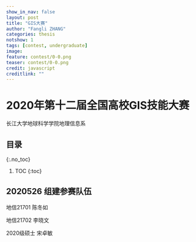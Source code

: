 ```yaml
---
show_in_nav: false
layout: post
title: "GIS大赛"
author: "Fangli ZHANG"
categories: thesis
notshow: 1
tags: [contest, undergraduate]
image:
feature: contest/0-0.png
teaser: contest/0-0.png
credit: javascript
creditlink: ""
---
```


# 2020年第十二届全国高校GIS技能大赛

长江大学地球科学学院地理信息系

## 目录
{:.no_toc}
1. TOC
{:toc}

## 2020526 组建参赛队伍
地信21701 陈冬如

地信21702 李晓文

2020级硕士 宋卓敏
<html>
    <head>
        <meta charset="utf-8">
        <meta name="viewport" content="width=device-width, initial-scale=1" />
        <script src="lib/esl.js"></script>
        <script src="lib/config.js"></script>
        <script src="lib/jquery.min.js"></script>
        <script src="lib/facePrint.js"></script>
    </head>
    <body>
        <style>
            html, body, #main {
                width: 100%;
                height: 100%;
                margin: 0;
            }
        </style>
        <div id="main"></div>
        <script>

            require([
                'echarts'
            ], function (echarts) {

                require(['map/js/china'], function () {
                    var chart = echarts.init(document.getElementById('main'));

                    var itemStyle = {
                        normal:{
                            borderColor: 'rgba(0, 0, 0, 0.2)'
                        },
                        emphasis:{
                            shadowOffsetX: 0,
                            shadowOffsetY: 0,
                            shadowBlur: 20,
                            borderWidth: 0,
                            shadowColor: 'rgba(0, 0, 0, 0.5)'
                        }
                    };

                    chart.setOption({
                        tooltip: {},
                        title : {
                            text: 'iphone销量',
                            subtext: '纯属虚构',
                            left: 'center'
                        },
                        legend: {
                            orient: 'vertical',
                            left: 'left',
                            data:['iphone3','iphone4','iphone5']
                        },
                        visualMap: {
                            min: 0,
                            max: 1500,
                            left: 'left',
                            top: 'bottom',
                            text:['高','低'],
                            calculable : true
                        },
                        selectedMode: 'single',
                        series : [
                            {
                                name: 'iphone3',
                                type: 'map',
                                map: 'china',
                                itemStyle: itemStyle,
                                showLegendSymbol: true,
                                roam: true,
                                markPoint: {
                                    data: [{
                                        coord: [115.97, 29.71]
                                    }]
                                },
                                label: {
                                    normal: {
                                        show: true,
                                        rotate: 40,
                                        formatter: '{b}：{value|{c}}',
                                        backgroundColor: '#fff',
                                        padding: [3, 5],
                                        borderRadius: 3,
                                        borderWidth: 1,
                                        borderColor: 'rgba(0,0,0,0.5)',
                                        color: '#777',
                                        rich: {
                                            value: {
                                                color: '#019D2D',
                                                fontSize: 14
                                            }
                                        }
                                    },
                                    emphasis: {
                                        show: true
                                    }
                                },
                                data:[
                                    {name: '北京',value: Math.round(Math.random()*1000)},
                                    {name: '天津',value: Math.round(Math.random()*1000)},
                                    {name: '上海',value: Math.round(Math.random()*1000)},
                                    {name: '重庆',value: Math.round(Math.random()*1000)},
                                    {name: '河北',value: Math.round(Math.random()*1000)},
                                    {name: '河南',value: Math.round(Math.random()*1000)},
                                    {name: '云南',value: Math.round(Math.random()*1000)},
                                    {name: '辽宁',value: Math.round(Math.random()*1000)},
                                    {name: '黑龙江',value: Math.round(Math.random()*1000)},
                                    {name: '湖南',value: Math.round(Math.random()*1000)},
                                    {name: '安徽',value: Math.round(Math.random()*1000)},
                                    {name: '山东',value: Math.round(Math.random()*1000)},
                                    {name: '新疆',value: Math.round(Math.random()*1000)},
                                    {name: '江苏',value: Math.round(Math.random()*1000)},
                                    {name: '浙江',value: Math.round(Math.random()*1000)},
                                    {name: '江西',value: Math.round(Math.random()*1000)},
                                    {name: '湖北',value: Math.round(Math.random()*1000)},
                                    {name: '广西',value: Math.round(Math.random()*1000)},
                                    {name: '甘肃',value: Math.round(Math.random()*1000)},
                                    {name: '山西',value: Math.round(Math.random()*1000)},
                                    {name: '内蒙古',value: Math.round(Math.random()*1000)},
                                    {name: '陕西',value: Math.round(Math.random()*1000)},
                                    {name: '吉林',value: Math.round(Math.random()*1000)},
                                    {name: '福建',value: Math.round(Math.random()*1000)},
                                    {name: '贵州',value: Math.round(Math.random()*1000)},
                                    {name: '广东',value: Math.round(Math.random()*1000)},
                                    {name: '青海',value: Math.round(Math.random()*1000)},
                                    {name: '西藏',value: Math.round(Math.random()*1000)},
                                    {name: '四川',value: Math.round(Math.random()*1000)},
                                    {name: '宁夏',value: Math.round(Math.random()*1000)},
                                    {name: '海南',value: Math.round(Math.random()*1000)},
                                    {name: '台湾',value: Math.round(Math.random()*1000)},
                                    {name: '香港',value: Math.round(Math.random()*1000)},
                                    {name: '澳门',value: Math.round(Math.random()*1000)}
                                ]
                            },
                            {
                                name: 'iphone4',
                                type: 'map',
                                mapType: 'china',
                                itemStyle: itemStyle,
                                showLegendSymbol: true,
                                label: {
                                    normal: {
                                        show: true
                                    },
                                    emphasis: {
                                        show: true
                                    }
                                },
                                data:[
                                    {name: '北京',value: Math.round(Math.random()*1000)},
                                    {name: '天津',value: Math.round(Math.random()*1000)},
                                    {name: '上海',value: Math.round(Math.random()*1000)},
                                    {name: '重庆',value: Math.round(Math.random()*1000)},
                                    {name: '河北',value: Math.round(Math.random()*1000)},
                                    {name: '安徽',value: Math.round(Math.random()*1000)},
                                    {name: '新疆',value: Math.round(Math.random()*1000)},
                                    {name: '浙江',value: Math.round(Math.random()*1000)},
                                    {name: '江西',value: Math.round(Math.random()*1000)},
                                    {name: '山西',value: Math.round(Math.random()*1000)},
                                    {name: '内蒙古',value: Math.round(Math.random()*1000)},
                                    {name: '吉林',value: Math.round(Math.random()*1000)},
                                    {name: '福建',value: Math.round(Math.random()*1000)},
                                    {name: '广东',value: Math.round(Math.random()*1000)},
                                    {name: '西藏',value: Math.round(Math.random()*1000)},
                                    {name: '四川',value: Math.round(Math.random()*1000)},
                                    {name: '宁夏',value: Math.round(Math.random()*1000)},
                                    {name: '香港',value: Math.round(Math.random()*1000)},
                                    {name: '澳门',value: Math.round(Math.random()*1000)}
                                ]
                            },
                            {
                                name: 'iphone5',
                                type: 'map',
                                mapType: 'china',
                                itemStyle: itemStyle,
                                showLegendSymbol: true,
                                label: {
                                    normal: {
                                        show: true
                                    },
                                    emphasis: {
                                        show: true
                                    }
                                },
                                data:[
                                    {name: '北京',value: Math.round(Math.random()*1000)},
                                    {name: '天津',value: Math.round(Math.random()*1000)},
                                    {name: '上海',value: Math.round(Math.random()*1000)},
                                    {name: '广东',value: Math.round(Math.random()*1000)},
                                    {name: '台湾',value: Math.round(Math.random()*1000)},
                                    {name: '香港',value: Math.round(Math.random()*1000)},
                                    {name: '澳门',value: Math.round(Math.random()*1000)}
                                ]
                            }
                        ]
                    });

                    chart.on('click', function (param) {
                        console.log(param);
                    });
                });
            });

        </script>
    </body>
</html>

## 2020614 确定参赛主题
武汉人物

